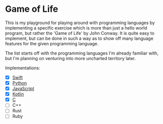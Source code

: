# Game of Life

This is my playground for playing around with programming languages by implementing a specific exercise which is more than just a hello world program, but rather the 'Game of Life' by John Conway. It is quite easy to implement, but can be done in such a way as to show off many language features for the given programming language.

The list starts off with the programming languages I'm already familiar with, but I'm planning on venturing into more uncharted territory later.

Implementations:

- [x] [Swift](SwiftGameOfLife/)
- [x] [Python](PythonGameOfLife/)
- [x] [JavaScript](JavaScriptGameOfLife/)
- [x] [Kotlin](KotlinGameOfLife/)
- [x] [C](CGameOfLife/)
- [ ] C++
- [ ] Rust
- [ ] Ruby
